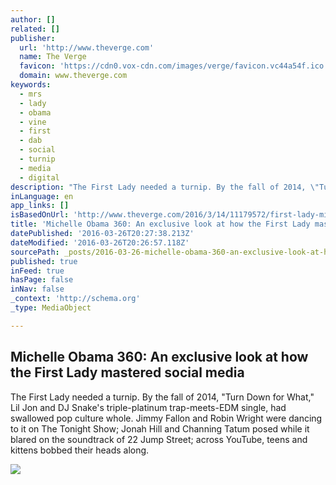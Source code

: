 ```yaml
---
author: []
related: []
publisher:
  url: 'http://www.theverge.com'
  name: The Verge
  favicon: 'https://cdn0.vox-cdn.com/images/verge/favicon.vc44a54f.ico'
  domain: www.theverge.com
keywords:
  - mrs
  - lady
  - obama
  - vine
  - first
  - dab
  - social
  - turnip
  - media
  - digital
description: "The First Lady needed a turnip. By the fall of 2014, \"Turn Down for What,\" Lil Jon and DJ Snake's triple-platinum trap-meets-EDM single, had swallowed pop culture whole. Jimmy Fallon and Robin Wright were dancing to it on The Tonight Show; Jonah Hill and Channing Tatum posed while it blared on the soundtrack of 22 Jump Street; across YouTube, teens and kittens bobbed their heads along."
inLanguage: en
app_links: []
isBasedOnUrl: 'http://www.theverge.com/2016/3/14/11179572/first-lady-michelle-obama-vr-interview-social-media-pictures'
title: 'Michelle Obama 360: An exclusive look at how the First Lady mastered social media'
datePublished: '2016-03-26T20:27:38.213Z'
dateModified: '2016-03-26T20:26:57.118Z'
sourcePath: _posts/2016-03-26-michelle-obama-360-an-exclusive-look-at-how-the-first-lady.md
published: true
inFeed: true
hasPage: false
inNav: false
_context: 'http://schema.org'
_type: MediaObject

---
```

<article style=""><h1>Michelle Obama 360: An exclusive look at how the First Lady mastered social media</h1><p>The First Lady needed a turnip. By the fall of 2014, "Turn Down for What," Lil Jon and DJ Snake's triple-platinum trap-meets-EDM single, had swallowed pop culture whole. Jimmy Fallon and Robin Wright were dancing to it on The Tonight Show; Jonah Hill and Channing Tatum posed while it blared on the soundtrack of 22 Jump Street; across YouTube, teens and kittens bobbed their heads along.</p><img src="https://cdn1.vox-cdn.com/thumbor/pqigvWLsTE5pwvdbKH0Px8bi7jg=/cdn0.vox-cdn.com/uploads/chorus_asset/file/6168175/jbareham_160114_0931_0177_landscape.0.png" /></article>